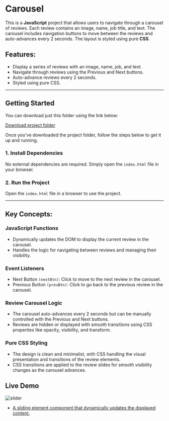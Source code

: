# Carousel 

This is a **JavaScript** project that allows users to navigate through a carousel of reviews. Each review contains an image, name, job title, and text. The carousel includes navigation buttons to move between the reviews and auto-advances every 2 seconds. The layout is styled using pure **CSS**.
## Features:
- Display a series of reviews with an image, name, job, and text.
- Navigate through reviews using the Previous and Next buttons.
- Auto-advance reviews every 2 seconds.
- Styled using pure CSS.

---

## Getting Started

You can download just this folder using the link below:

[Download project folder](https://downgit.github.io/#/home?url=https://github.com/armandomzn/javascript-components/tree/main/slider)

Once you've downloaded the project folder, follow the steps below to get it up and running.

### 1. Install Dependencies
No external dependencies are required. Simply open the `index.html` file in your browser.

### 2. Run the Project
Open the `index.html` file in a browser to use the project.

---

## Key Concepts:

### JavaScript Functions
- Dynamically updates the DOM to display the current review in the carousel.
- Handles the logic for navigating between reviews and managing their visibility.

### Event Listeners
- Next Button `(nextBtn)`: Click to move to the next review in the carousel.
- Previous Button `(prevBtn)`: Click to go back to the previous review in the carousel.

### Review Carousel Logic
- The carousel auto-advances every 2 seconds but can be manually controlled with the Previous and Next buttons.
- Reviews are hidden or displayed with smooth transitions using CSS properties like opacity, visibility, and transform.

### Pure CSS Styling
- The design is clean and minimalist, with CSS handling the visual presentation and transitions of the review elements.
- CSS transitions are applied to the review slides for smooth visibility changes as the carousel advances.

## Live Demo
![slider](https://github.com/user-attachments/assets/4c5bb741-ebdf-4253-83c2-10384eb7faaf)
- [A sliding element component that dynamically updates the displayed content.](https://incandescent-gumption-a0779c.netlify.app/)

